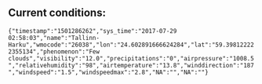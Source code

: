 ## Current conditions: 
 ``` {"timestamp":"1501286262","sys_time":"2017-07-29 02:58:03","name":"Tallinn-Harku","wmocode":"26038","lon":"24.602891666624284","lat":"59.398122222355134","phenomenon":"Few clouds","visibility":"12.0","precipitations":"0","airpressure":"1008.5","relativehumidity":"98","airtemperature":"13.8","winddirection":"187","windspeed":"1.5","windspeedmax":"2.8","NA":"","NA":""} ```

